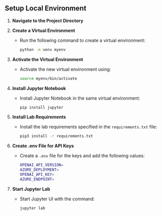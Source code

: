 ## Setup Local Environment 

1. **Navigate to the Project Directory**

2. **Create a Virtual Environment**
   - Run the following command to create a virtual environment:
     ```sh
     python -m venv myenv
     ```

3. **Activate the Virtual Environment**
   - Activate the new virtual environment using:
     ```sh
     source myenv/bin/activate
     ```

4. **Install Jupyter Notebook**
   - Install Jupyter Notebook in the same virtual environment:
     ```sh
     pip install jupyter
     ```
     
5. **Install Lab Requirements**
   - Install the lab requirements specified in the `requirements.txt` file:
     ```sh
     pip3 install -r requirements.txt
     ```

6. **Create .env File for API Keys**
   - Create a `.env` file for the keys and add the following values:
     ```sh
     OPENAI_API_VERSION=
     AZURE_DEPLOYMENT=
     OPENAI_API_KEY=
     AZURE_ENDPOINT=
     ```

7. **Start Jupyter Lab**
   - Start Jupyter UI with the command:
     ```sh
     jupyter lab
     ```


